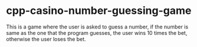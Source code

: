 # cpp-casino-number-guessing-game
This is a game where the user is asked to guess a number, if the number is same as the one that the program guesses, the user wins 10 times the bet, otherwise the user loses the bet.
